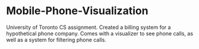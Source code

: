 # Mobile-Phone-Visualization

University of Toronto CS assignment. Created a billing system for a hypothetical phone company. Comes with a visualizer to see phone calls, as well as a system for filtering phone calls. 
